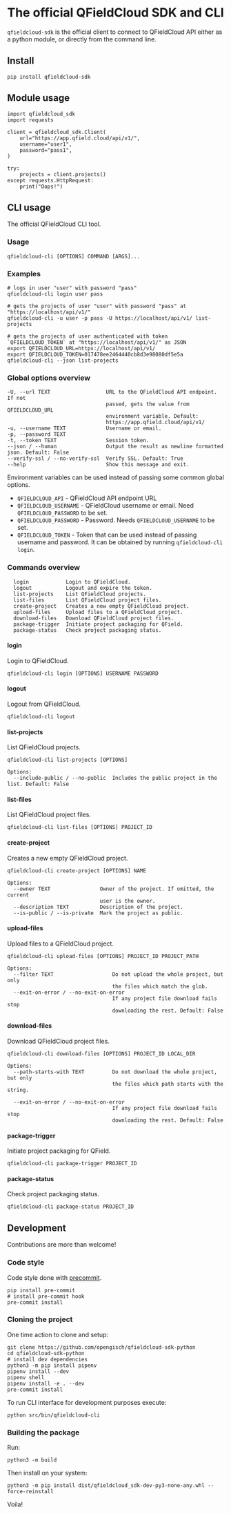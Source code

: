 # The official QFieldCloud SDK and CLI

`qfieldcloud-sdk` is the official client to connect to QFieldCloud API either as a python module, or directly from the command line.

## Install

`pip install qfieldcloud-sdk`

## Module usage

```
import qfieldcloud_sdk
import requests

client = qfieldcloud_sdk.Client(
    url="https://app.qfield.cloud/api/v1/",
    username="user1",
    password="pass1",
)

try:
    projects = client.projects()
except requests.HttpRequest:
    print("Oops!")
```

## CLI usage

The official QFieldCloud CLI tool.

### Usage

```
qfieldcloud-cli [OPTIONS] COMMAND [ARGS]...
```

### Examples

```
# logs in user "user" with password "pass"
qfieldcloud-cli login user pass

# gets the projects of user "user" with password "pass" at "https://localhost/api/v1/"
qfieldcloud-cli -u user -p pass -U https://localhost/api/v1/ list-projects

# gets the projects of user authenticated with token `QFIELDCLOUD_TOKEN` at "https://localhost/api/v1/" as JSON
export QFIELDCLOUD_URL=https://localhost/api/v1/
export QFIELDCLOUD_TOKEN=017478ee2464440cb8d3e98080df5e5a
qfieldcloud-cli --json list-projects
```

### Global options overview

```
-U, --url TEXT                  URL to the QFieldCloud API endpoint. If not
                                passed, gets the value from QFIELDCLOUD_URL
                                environment variable. Default:
                                https://app.qfield.cloud/api/v1/
-u, --username TEXT             Username or email.
-p, --password TEXT
-t, --token TEXT                Session token.
--json / --human                Output the result as newline formatted json. Default: False
--verify-ssl / --no-verify-ssl  Verify SSL. Default: True
--help                          Show this message and exit.
```

Environment variables can be used instead of passing some common global options.

- `QFIELDCLOUD_API` - QFieldCloud API endpoint URL
- `QFIELDCLOUD_USERNAME` - QFieldCloud username or email. Need `QFIELDCLOUD_PASSWORD` to be set.
- `QFIELDCLOUD_PASSWORD` - Password. Needs `QFIELDCLOUD_USERNAME` to be set.
- `QFIELDCLOUD_TOKEN` - Token that can be used instead of passing username and password. It can be obtained by running `qfieldcloud-cli login`.

### Commands overview

```
  login            Login to QFieldCloud.
  logout           Logout and expire the token.
  list-projects    List QFieldCloud projects.
  list-files       List QFieldCloud project files.
  create-project   Creates a new empty QFieldCloud project.
  upload-files     Upload files to a QFieldCloud project.
  download-files   Download QFieldCloud project files.
  package-trigger  Initiate project packaging for QField.
  package-status   Check project packaging status.
```

#### login

Login to QFieldCloud.

```
qfieldcloud-cli login [OPTIONS] USERNAME PASSWORD
```

#### logout

Logout from QFieldCloud.

```
qfieldcloud-cli logout
```

#### list-projects

List QFieldCloud projects.

```
qfieldcloud-cli list-projects [OPTIONS]

Options:
  --include-public / --no-public  Includes the public project in the list. Default: False
```

#### list-files

List QFieldCloud project files.

```
qfieldcloud-cli list-files [OPTIONS] PROJECT_ID
```

#### create-project

Creates a new empty QFieldCloud project.

```
qfieldcloud-cli create-project [OPTIONS] NAME

Options:
  --owner TEXT                Owner of the project. If omitted, the current
                              user is the owner.
  --description TEXT          Description of the project.
  --is-public / --is-private  Mark the project as public.
```

#### upload-files

Upload files to a QFieldCloud project.

```
qfieldcloud-cli upload-files [OPTIONS] PROJECT_ID PROJECT_PATH

Options:
  --filter TEXT                   Do not upload the whole project, but only
                                  the files which match the glob.
  --exit-on-error / --no-exit-on-error
                                  If any project file download fails stop
                                  downloading the rest. Default: False
```

#### download-files

Download QFieldCloud project files.

```
qfieldcloud-cli download-files [OPTIONS] PROJECT_ID LOCAL_DIR

Options:
  --path-starts-with TEXT         Do not download the whole project, but only
                                  the files which path starts with the string.

  --exit-on-error / --no-exit-on-error
                                  If any project file download fails stop
                                  downloading the rest. Default: False
```

#### package-trigger

Initiate project packaging for QField.

```
qfieldcloud-cli package-trigger PROJECT_ID
```

#### package-status

Check project packaging status.

```
qfieldcloud-cli package-status PROJECT_ID
```

## Development

Contributions are more than welcome!

### Code style
Code style done with [precommit](https://pre-commit.com/).

```
pip install pre-commit
# install pre-commit hook
pre-commit install
```

### Cloning the project

One time action to clone and setup:

```
git clone https://github.com/opengisch/qfieldcloud-sdk-python
cd qfieldcloud-sdk-python
# install dev dependencies
python3 -m pip install pipenv
pipenv install --dev
pipenv shell
pipenv install -e . --dev
pre-commit install
```

To run CLI interface for development purposes execute:

```
python src/bin/qfieldcloud-cli
```

### Building the package

Run:

```
python3 -m build
```

Then install on your system:

```
python3 -m pip install dist/qfieldcloud_sdk-dev-py3-none-any.whl --force-reinstall
```

Voila!
